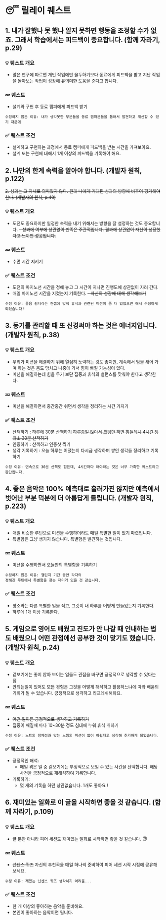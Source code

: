 # 😴 릴레이 퀘스트

## 1. 내가 잘했나 못 했나 알지 못하면 행동을 조정할 수가 없죠. 그래서 학습에서는 피드백이 중요합니다. (함께 자라기, p.29)

### 💡 퀘스트 개요

- 많은 연구에 따르면 개인 작업에만 몰두하기보다 동료에게 피드백을 받고 지난 작업을 돌아보는 작업이 성장에 유의미한 도움을 준다고 합니다.

### 💤 퀘스트
- 설계와 구현 후 동료 캠퍼에게 피드백 받기

```
수정하지 않은 이유: 내가 생각못한 부분들을 동료 캠퍼분들을 통해서 발견하고 개선할 수 있기 때문에 
```

### ✅ 퀘스트 조건

- 설계하고 구현하는 과정에서 동료 캠퍼에게 피드백을 받는 시간을 가져보아요.
- 설계 또는 구현에 대해서 1개 이상의 피드백을 기록해야 해요.


## 2. 나만의 한계 속력을 알아야 합니다. (개발자 원칙, p.122)
~~2. 성과는 그 자체로 의미있지 않다. 원래 나에게 기대된 성과의 방향에 비추어 평가해야한다. (개발자의 원칙, p.40)~~

### 💡 퀘스트 개요
- 도전도 중요하지만 일정한 속력을 내기 위해서는 방향을 잘 설정하는 것도 중요합니다.
~~- 성과에 여부에 상관없이 만족은 주관적입니다. 결과에 상관없이 자신이 성장했다고 느끼면 성공입니다.~~

### 💤 퀘스트
- 수면 시간 지키기

### ✅ 퀘스트 조건
- 도전의 마지노선 시간을 정해 놓고 그 시간이 지나면 진행도에 상관없이 자러 간다.
- 매일 마지노선 시간을 지켰는지 기록한다.
~~- 자신의 성장에 대해 생각해보기~~

```
수정 이유: 졸음 쉼터라는 컨셉에 맞춰 휴식과 관련된 미션이 좀 더 있었으면 해서 수정하게 되었습니다!
```

## 3. 동기를 관리할 때 또 신경써야 하는 것은 에너지입니다. (개발자 원칙, p.38)

### 💡 퀘스트 개요

- 우리가 미션을 해결하기 위해 열심히 노력하는 것도 좋지만, 계속해서 밤을 새어 가며 하는 것은 몸도 망치고 나중에 가서 힘이 빠질 가능성이 있다.
- 미션을 해결하는데 힘을 두기 보단 집중과 휴식의 밸런스를 맞춰야 한다고 생각한다.

### 💤 퀘스트

- 미션을 해결하면서 중간중간 쉬면서 생각을 정리하는 시간 가지기

### ✅ 퀘스트 조건

- 산책하기 : 하루에 30분 산책하기 ~~하루종일 앉아서 코딩만 하면 힘들테니 4시간 당 최소 30분 산책하기~~
- 인증하기 : 산책하고 인증샷 찍기
- 생각 기록하기 : 오늘 하루는 어땠는지 다시금 생각하며 쌓인 생각들 정리하고 기록하기

```
수정 이유: 연속으로 30분 산책도 힘든데, 4시간마다 해야하는 것은 너무 가혹한 퀘스트라고 판단됩니다.
```

## 4. 좋은 음악은 100% 예측대로 흘러가진 않지만 예측에서 벗어난 부분 덕분에 더 아름답게 들립니다. (개발자 원칙, p.223)

### 💡 퀘스트 개요

- 매일 비슷한 루틴으로 미션을 수행하더라도 매일 특별한 일이 있기 마련입니다.
- 특별함은 그냥 생기지 않습니다. 특별함은 발견하는 것입니다.

### 💤 퀘스트

- 미션을 수행하면서 오늘만의 특별함을 기록하기

```
수정하지 않은 이유: 챌린지 기간 동안 각자의
정해진 루틴에서 특별함을 찾는 재미가 있을 것 같습니다.
```

### ✅ 퀘스트 조건

- 평소와는 다른 특별한 일을 적고, 그것이 내 하루를 어떻게 만들었는지 기록한다.
- 하루에 1개 이상 기록한다.

## 5. 게임으로 영어도 배웠고 진도가 안 나갈 때 인내하는 법도 배웠으니 어떤 관점에선 공부한 것이 맞기도 했습니다. (개발자 원칙, p.24)

### 💡 퀘스트 개요

- 겉보기에는 좋지 않아 보이는 일들도 관점을 바꾸면 긍정적으로 생각할 수 있다는 점
- 안되는일이 있어도 모든 경험은 그것을 어떻게 해석하고 활용하느냐에 따라 배움의 기회가 될 수 있습니다. 긍정적으로 생각하고 리프레쉬해봐요.

### 💤 퀘스트

- ~~어떤 일이든 긍정적으로 생각하고 기록하기~~
- 집중이 깨질때 마다 10~30분 정도 침대에 누워 휴식 취하기

```    
수정 이유: 노트의 정체성과 맞는 느낌의 미션이 없어 아쉽다고 생각해 추가하게 되었습니다.
```
### ✅ 퀘스트 조건

- 긍정적인 해석:
  - 매일 겪은 일 중 겉보기에는 부정적으로 보일 수 있는 사건을 선택합니다.
    해당 사건을 긍정적으로 재해석하여 기록합니다.
- 기록하기:
  - 몇 개의 기록을 하던 상관없습니다. 1개도 좋아요 !

## 6. 재미있는 일화로 이 글을 시작하면 좋을 것 같습니다. (함께 자라기, p.109)

### 💡 퀘스트 개요

- 글 뿐만 아니라 피어 세션도 재미있는 일화로 시작하면 좋을 것 같습니다. 😇

### 💤 퀘스트

- ~~넌센스 퀴즈~~ 자신의 추천곡을 매일 하나씩 준비하여 피어 세션 시작 시점에 공유해보세요.
```
수정 이유: 재밌는 넌센스 퀴즈 생각하기 어려움...
```
### ✅ 퀘스트 조건

- 한 개 이상의 좋아하는 음악을 준비해요.
- 본인이 좋아하는 음악이면 됩니다.
